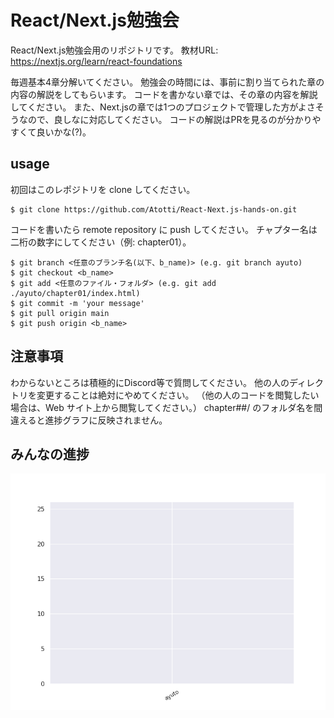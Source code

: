 # React/Next.js勉強会
React/Next.js勉強会用のリポジトリです。
教材URL: https://nextjs.org/learn/react-foundations

毎週基本4章分解いてください。
勉強会の時間には、事前に割り当てられた章の内容の解説をしてもらいます。
コードを書かない章では、その章の内容を解説してください。
また、Next.jsの章では1つのプロジェクトで管理した方がよさそうなので、良しなに対応してください。
コードの解説はPRを見るのが分かりやすくて良いかな(?)。

## usage
初回はこのレポジトリを clone してください。
```
$ git clone https://github.com/Atotti/React-Next.js-hands-on.git
```
コードを書いたら remote repository に push してください。 チャプター名は二桁の数字にしてください（例: chapter01）。
```
$ git branch <任意のブランチ名(以下、b_name)> (e.g. git branch ayuto)
$ git checkout <b_name>
$ git add <任意のファイル・フォルダ> (e.g. git add ./ayuto/chapter01/index.html)
$ git commit -m 'your message'
$ git pull origin main
$ git push origin <b_name>
```
## 注意事項
わからないところは積極的にDiscord等で質問してください。 他の人のディレクトリを変更することは絶対にやめてください。 （他の人のコードを閲覧したい場合は、Web サイト上から閲覧してください。） chapter##/ のフォルダ名を間違えると進捗グラフに反映されません。

## みんなの進捗
![progress](progress.png)
